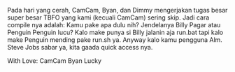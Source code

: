 Pada hari yang cerah, CamCam, Byan, dan Dimmy mengerjakan tugas besar super besar TBFO yang kami (kecuali CamCam) sering skip.
Jadi cara compile nya adalah:
Kamu pake apa dulu nih? Jendelanya Billy Pagar atau Penguin Penguin lucu?
Kalo make punya si Billy jalanin aja run.bat tapi kalo make Penguin mending pake run.sh ya. Anyway kalo kamu pengguna Alm. Steve Jobs sabar ya, kita gaada quick access nya.

With Love:
CamCam
Byan
Lucky